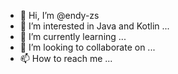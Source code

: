 - 👋 Hi, I’m @endy-zs
- 👀 I’m interested in Java and Kotlin ...
- 🌱 I’m currently learning ...
- 💞️ I’m looking to collaborate on ...
- 📫 How to reach me ...

<!---
endy-zs/endy-zs is a ✨ special ✨ repository because its `README.md` (this file) appears on your GitHub profile.
You can click the Preview link to take a look at your changes.
--->
